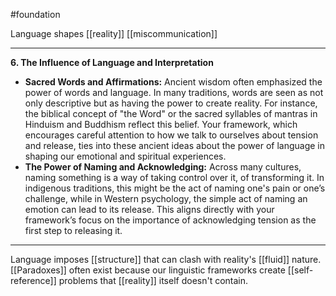 #foundation 

Language shapes [[reality]]
[[miscommunication]] 


---

**6. The Influence of Language and Interpretation**

- **Sacred Words and Affirmations:** Ancient wisdom often emphasized the power of words and language. In many traditions, words are seen as not only descriptive but as having the power to create reality. For instance, the biblical concept of "the Word" or the sacred syllables of mantras in Hinduism and Buddhism reflect this belief. Your framework, which encourages careful attention to how we talk to ourselves about tension and release, ties into these ancient ideas about the power of language in shaping our emotional and spiritual experiences.
- **The Power of Naming and Acknowledging:** Across many cultures, naming something is a way of taking control over it, of transforming it. In indigenous traditions, this might be the act of naming one's pain or one’s challenge, while in Western psychology, the simple act of naming an emotion can lead to its release. This aligns directly with your framework’s focus on the importance of acknowledging tension as the first step to releasing it.
---

Language imposes [[structure]] that can clash with reality's [[fluid]] nature. [[Paradoxes]] often exist because our linguistic frameworks create [[self-reference]] problems that [[reality]] itself doesn't contain.
